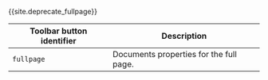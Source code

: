 {{site.deprecate_fullpage}}

| Toolbar button identifier | Description                             |
|---------------------------|-----------------------------------------|
| `fullpage`                | Documents properties for the full page. |